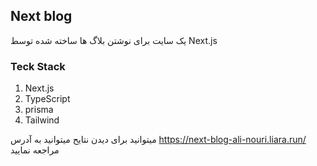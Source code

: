 ## Next blog

یک سایت برای نوشتن بلاگ ها ساخته شده توسط Next.js

### Teck Stack

1.  Next.js
2.  TypeScript
3.  prisma
4.  Tailwind

میتوانید برای دیدن نتایح میتوانید به آدرس https://next-blog-ali-nouri.liara.run/ مراجعه نمایید
